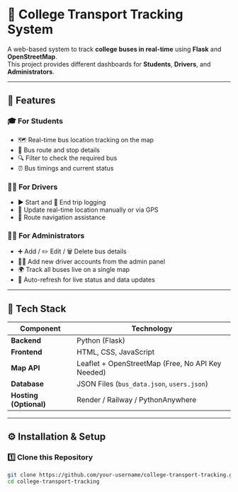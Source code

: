 # 🚌 College Transport Tracking System

A web-based system to track **college buses in real-time** using **Flask** and **OpenStreetMap**.  
This project provides different dashboards for **Students**, **Drivers**, and **Administrators**.

---

## 🚀 Features

### 🎓 For Students
- 🗺️ Real-time bus location tracking on the map  
- 🚌 Bus route and stop details  
- 🔍 Filter to check the required bus  
- ⏰ Bus timings and current status  

### 👨‍✈️ For Drivers
- ▶️ Start and 🛑 End trip logging  
- 📍 Update real-time location manually or via GPS  
- 🧭 Route navigation assistance  

### 👩‍💼 For Administrators
- ➕ Add / ✏️ Edit / 🗑️ Delete bus details  
- 👨‍✈️ Add new driver accounts from the admin panel  
- 🌍 Track all buses live on a single map  
- 🔄 Auto-refresh for live status and data updates  

---

## 🧰 Tech Stack

| Component | Technology |
|------------|-------------|
| **Backend** | Python (Flask) |
| **Frontend** | HTML, CSS, JavaScript |
| **Map API** | Leaflet + OpenStreetMap (Free, No API Key Needed) |
| **Database** | JSON Files (`bus_data.json`, `users.json`) |
| **Hosting (Optional)** | Render / Railway / PythonAnywhere |

---

## ⚙️ Installation & Setup

### 1️⃣ Clone this Repository
```bash
git clone https://github.com/your-username/college-transport-tracking.git
cd college-transport-tracking
